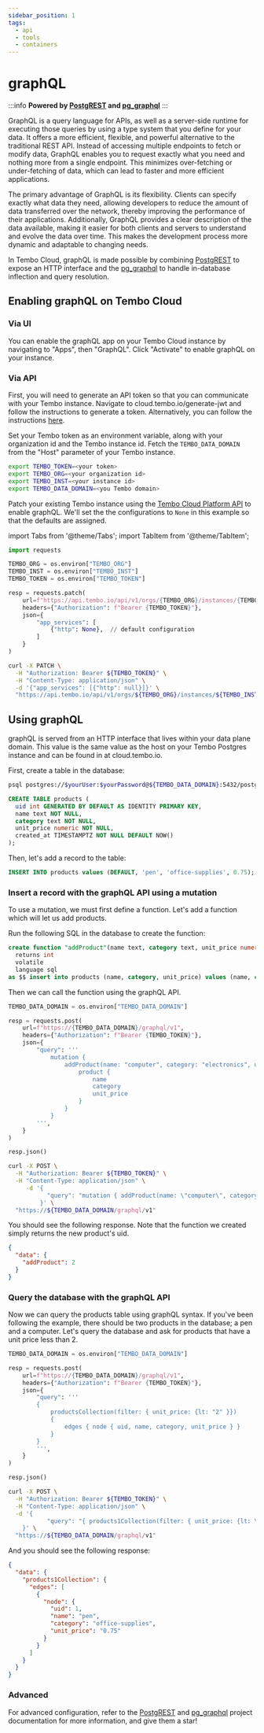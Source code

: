 ```yaml
---
sidebar_position: 1
tags:
  - api
  - tools
  - containers
---
```


# graphQL

:::info
**Powered by [PostgREST](https://postgrest.org/en/stable/) and [pg_graphql](https://github.com/supabase/pg_graphql)**
:::

GraphQL is a query language for APIs, as well as a server-side runtime for executing those queries by using a type system that you define for your data. It offers a more efficient, flexible, and powerful alternative to the traditional REST API. Instead of accessing multiple endpoints to fetch or modify data, GraphQL enables you to request exactly what you need and nothing more from a single endpoint. This minimizes over-fetching or under-fetching of data, which can lead to faster and more efficient applications.

The primary advantage of GraphQL is its flexibility. Clients can specify exactly what data they need, allowing developers to reduce the amount of data transferred over the network, thereby improving the performance of their applications. Additionally, GraphQL provides a clear description of the data available, making it easier for both clients and servers to understand and evolve the data over time. This makes the development process more dynamic and adaptable to changing needs.

In Tembo Cloud, graphQL is made possible by combining [PostgREST](https://postgrest.org/en/stable/) to expose an HTTP interface and the [pg_graphql](https://github.com/supabase/pg_graphql) to handle in-database inflection and query resolution.

## Enabling graphQL on Tembo Cloud

### Via UI

You can enable the graphQL app on your Tembo Cloud instance by navigating to "Apps", then "GraphQL". Click "Activate" to enable graphQL on your instance.

### Via API

First, you will need to generate an API token so that you can communicate with your Tembo instance. Navigate to cloud.tembo.io/generate-jwt and follow the instructions to generate a token. Alternatively, you can follow the instructions [here](https://tembo.io/docs/tembo-cloud/security-and-authentication/api-authentication).

Set your Tembo token as an environment variable, along with your organization id and the Tembo instance id. Fetch the `TEMBO_DATA_DOMAIN` from the "Host" parameter of your Tembo instance.

```bash
export TEMBO_TOKEN=<your token>
export TEMBO_ORG=<your organization id>
export TEMBO_INST=<your instance id>
export TEMBO_DATA_DOMAIN=<you Tembo domain>
```

Patch your existing Tembo instance using the [Tembo Cloud Platform API](https://tembo.io/docs/tembo-cloud/openapi) to enable graphQL. We'll set the the configurations to `None` in this example so that the defaults are assigned.

import Tabs from '@theme/Tabs';
import TabItem from '@theme/TabItem';

<Tabs>
<TabItem value="py" label="Python">

```py
import requests

TEMBO_ORG = os.environ["TEMBO_ORG"]
TEMBO_INST = os.environ["TEMBO_INST"]
TEMBO_TOKEN = os.environ["TEMBO_TOKEN"]

resp = requests.patch(
    url=f"https://api.tembo.io/api/v1/orgs/{TEMBO_ORG}/instances/{TEMBO_INST}",
    headers={"Authorization": f"Bearer {TEMBO_TOKEN}"},
    json={
        "app_services": [
            {"http": None},  // default configuration
        ]
    }
)
```

</TabItem>

<TabItem value="curl" label="Curl">

```bash
curl -X PATCH \
  -H "Authorization: Bearer ${TEMBO_TOKEN}" \
  -H "Content-Type: application/json" \
  -d '{"app_services": [{"http": null}]}' \
  "https://api.tembo.io/api/v1/orgs/${TEMBO_ORG}/instances/${TEMBO_INST}"
```

</TabItem>
</Tabs>

## Using graphQL

graphQL is served from an HTTP interface that lives within your data plane domain. This value is the same value as the host on your Tembo Postgres instance and can be found in at cloud.tembo.io.

First, create a table in the database:

```bash
psql postgres://$yourUser:$yourPassword@${TEMBO_DATA_DOMAIN}:5432/postgres
```

```sql
CREATE TABLE products (
  uid int GENERATED BY DEFAULT AS IDENTITY PRIMARY KEY,
  name text NOT NULL,
  category text NOT NULL,
  unit_price numeric NOT NULL,
  created_at TIMESTAMPTZ NOT NULL DEFAULT NOW()
);
```

Then, let's add a record to the table:

```sql
INSERT INTO products values (DEFAULT, 'pen', 'office-supplies', 0.75);
```

### Insert a record with the graphQL API using a mutation

To use a mutation, we must first define a function. Let's add a function which will let us add products.

Run the following SQL in the database to create the function:

```sql
create function "addProduct"(name text, category text, unit_price numeric)
  returns int
  volatile
  language sql
as $$ insert into products (name, category, unit_price) values (name, category, unit_price) returning uid; $$;
```

Then we can call the function using the graphQL API.

<Tabs>
<TabItem value="py" label="Python">

```py
TEMBO_DATA_DOMAIN = os.environ["TEMBO_DATA_DOMAIN"]

resp = requests.post(
    url=f"https://{TEMBO_DATA_DOMAIN}/graphql/v1",
    headers={"Authorization": f"Bearer {TEMBO_TOKEN}"},
    json={
        "query": '''
            mutation {
                addProduct(name: "computer", category: "electronics", unit_price: "999.99") {
                    product {
                        name
                        category
                        unit_price
                    }
                }
            }
        ''',
    }
)

resp.json()
```

</TabItem>

<TabItem value="curl" label="Curl">

```bash
curl -X POST \
  -H "Authorization: Bearer ${TEMBO_TOKEN}" \
  -H "Content-Type: application/json" \
     -d '{
           "query": "mutation { addProduct(name: \"computer\", category: \"electronics\", unit_price: \"999.99\") { product { name, category, unit_price } } }"
         }' \
  "https://${TEMBO_DATA_DOMAIN/graphql/v1"
```

</TabItem>
</Tabs>

You should see the following response. Note that the function we created simply returns the new product's uid.

```json
{
  "data": {
    "addProduct": 2
  }
}
```

### Query the database with the graphQL API

Now we can query the products table using graphQL syntax.
If you've been following the example, there should be two products in the database; a pen and a computer.
Let's query the database and ask for products that have a unit price less than 2.

<Tabs>
<TabItem value="py" label="Python">

```py
TEMBO_DATA_DOMAIN = os.environ["TEMBO_DATA_DOMAIN"]

resp = requests.post(
    url=f"https://{TEMBO_DATA_DOMAIN}/graphql/v1",
    headers={"Authorization": f"Bearer {TEMBO_TOKEN}"},
    json={
        "query": '''
        {
            productsCollection(filter: { unit_price: {lt: "2" }})
            {
                edges { node { uid, name, category, unit_price } }
            }
        }
        ''',
    }
)

resp.json()
```

</TabItem>

<TabItem value="curl" label="Curl">

```bash
curl -X POST \
  -H "Authorization: Bearer ${TEMBO_TOKEN}" \
  -H "Content-Type: application/json" \
  -d '{
           "query": "{ products1Collection(filter: { unit_price: {lt: \"2\" }}) { edges { node { uid, name, category, unit_price } } } }"
    }' \
  "https://${TEMBO_DATA_DOMAIN/graphql/v1"
```

</TabItem>
</Tabs>

And you should see the following response:

```json
{
  "data": {
    "products1Collection": {
      "edges": [
        {
          "node": {
            "uid": 1,
            "name": "pen",
            "category": "office-supplies",
            "unit_price": "0.75"
          }
        }
      ]
    }
  }
}
```

### Advanced

For advanced configuration, refer to the [PostgREST](https://postgrest.org/en/stable/) and [pg_graphql](https://supabase.github.io/pg_graphql/api/) project documentation for more information, and give them a star!
